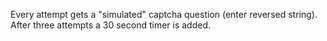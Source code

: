 Every attempt gets a "simulated" captcha question (enter reversed string). After three attempts a 30 second timer is added.
